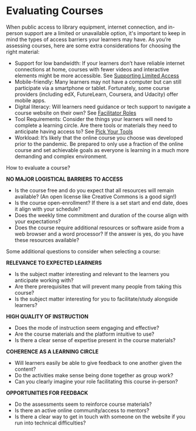 # Evaluating Courses

When public access to library equipment, internet connection, and in-person support are a limited or unavailable option, it's important to keep in mind the types of access barriers your learners may have. As you’re assessing courses, here are some extra considerations for choosing the right material:

* Support for low bandwidth: If your learners don’t have reliable internet connections at home, courses with fewer videos and interactive elements might be more accessible. See [Supporting Limited Access](https://docs.google.com/document/d/1l5Y96YTPbXay1iDgKiFoD-uA2AixvJNt3a380L0yOWc/edit#heading=h.8m2csx1lk7f)
* Mobile-friendly: Many learners may not have a computer but can still participate via a smartphone or tablet. Fortunately, some course providers \(including edX, FutureLearn, Coursera, and Udacity\) offer mobile apps.
* Digital literacy: Will learners need guidance or tech support to navigate a course website on their own? See [Facilitator Roles](https://docs.google.com/document/d/1l5Y96YTPbXay1iDgKiFoD-uA2AixvJNt3a380L0yOWc/edit#heading=h.2x96q46dtlgu)
* Tool Requirements: Consider the things your learners will need to complete a learning circle. Are there tools or materials they need to anticipate having access to? See [Pick Your Tools](https://docs.google.com/document/d/1l5Y96YTPbXay1iDgKiFoD-uA2AixvJNt3a380L0yOWc/edit#heading=h.2jjrsjmq2kky)
* Workload: It’s likely that the online course you choose was developed prior to the pandemic. Be prepared to only use a fraction of the online course and set achievable goals as everyone is learning in a much more demanding and complex environment. 

How to evaluate a course? 

**NO MAJOR LOGISTICAL BARRIERS TO ACCESS**

* Is the course free and do you expect that all resources will remain available? \(An open license like Creative Commons is a good sign!\)
* Is the course open-enrollment? If there is a set start and end date, does it align with your schedule?
* Does the weekly time commitment and duration of the course align with your expectations?
* Does the course require additional resources or software aside from a web browser and a word processor? If the answer is yes, do you have these resources available?

Some additional questions to consider when selecting a course:

**RELEVANCE TO EXPECTED LEARNERS**

* Is the subject matter interesting and relevant to the learners you anticipate working with?
* Are there prerequisites that will prevent many people from taking this course?
* Is the subject matter interesting for you to facilitate/study alongside learners?

**HIGH QUALITY OF INSTRUCTION**

* Does the mode of instruction seem engaging and effective?
* Are the course materials and the platform intuitive to use?
* Is there a clear sense of expertise present in the course materials?

**COHERENCE AS A LEARNING CIRCLE**

* Will learners easily be able to give feedback to one another given the content?
* Do the activities make sense being done together as group work?
* Can you clearly imagine your role facilitating this course in-person?

**OPPORTUNITIES FOR FEEDBACK**

* Do the assessments seem to reinforce course materials?
* Is there an active online community/access to mentors?
* Is there a clear way to get in touch with someone on the website if you run into technical difficulties?


